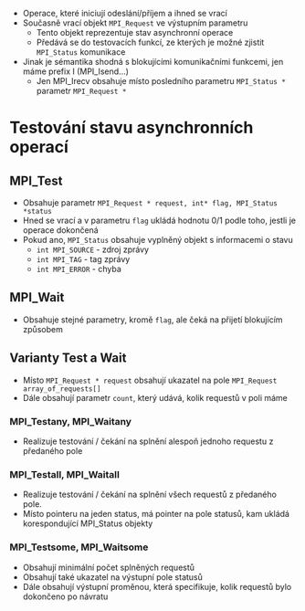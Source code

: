 - Operace, které iniciují odeslání/příjem a ihned se vrací
- Současně vrací objekt `MPI_Request` ve výstupním parametru
	- Tento objekt reprezentuje stav asynchronní operace
	- Předává se do testovacích funkcí, ze kterých je možné zjistit `MPI_Status` komunikace
- Jinak je sémantika shodná s blokujícími komunikačními funkcemi, jen máme prefix I (MPI_Isend...)
	- Jen MPI_Irecv obsahuje místo posledního parametru `MPI_Status *` parametr `MPI_Request *` 

# Testování stavu asynchronních operací
## MPI_Test
- Obsahuje parametr `MPI_Request * request, int* flag, MPI_Status *status`
- Hned se vrací a v parametru `flag` ukládá hodnotu 0/1 podle toho, jestli je operace dokončená
- Pokud ano, `MPI_Status` obsahuje vyplněný objekt s informacemi o stavu
	- `int MPI_SOURCE` - zdroj zprávy
	- `int MPI_TAG` - tag zprávy
	- `int MPI_ERROR` - chyba

## MPI_Wait
- Obsahuje stejné parametry, kromě `flag`, ale čeká na přijetí blokujícím způsobem

## Varianty Test a Wait
- Místo `MPI_Request * request` obsahují ukazatel na pole `MPI_Request array_of_requests[]`
- Dále obsahují parametr `count`, který udává, kolik requestů v poli máme
### MPI_Testany, MPI_Waitany
- Realizuje testování / čekání na splnění alespoň jednoho requestu z předaného pole
### MPI_Testall, MPI_Waitall
- Realizuje testování / čekání na splnění všech requestů z předaného pole.
- Místo pointeru na jeden status, má pointer na pole statusů, kam ukládá korespondující MPI_Status objekty
### MPI_Testsome, MPI_Waitsome
- Obsahují minimální počet splněných requestů
- Obsahují také ukazatel na výstupní pole statusů
- Dále obsahují výstupní proměnou, která specifikuje, kolik requestů bylo dokončeno po návratu
